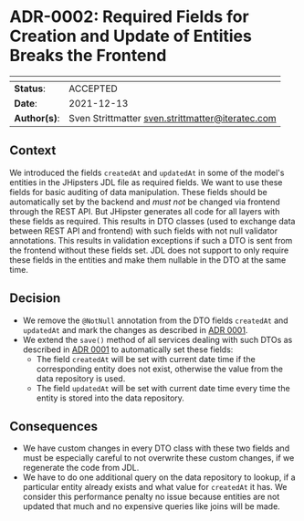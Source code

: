 # ADR-0002: Required Fields for Creation and Update of Entities Breaks the Frontend

| <!-- -->       | <!-- -->                                           |
|----------------|----------------------------------------------------|
| **Status**:    | ACCEPTED                                           |
| **Date**:      | 2021-12-13                                         |
| **Author(s)**: | Sven Strittmatter <sven.strittmatter@iteratec.com> |

## Context

We introduced the fields `createdAt` and `updatedAt` in some of the model's entities in the JHipsters JDL file as
required fields. We want to use these fields for basic auditing of data manipulation. These fields should be
automatically set by the backend and *must not* be changed via frontend through the REST API. But JHipster generates all
code for all layers with these fields as required. This results in DTO classes (used to exchange data between REST API
and frontend) with such fields with not null validator annotations. This results in validation exceptions if such a DTO
is sent from the frontend without these fields set. JDL does not support to only require these fields in the entities
and make them nullable in the DTO at the same time.

## Decision

- We remove the `@NotNull` annotation from the DTO fields `createdAt` and `updatedAt` and mark the changes as described
  in [ADR 0001](adr_0001.md).
- We extend the `save()` method of all services dealing with such DTOs as described in [ADR 0001](adr_0001.md) to
  automatically set these fields:
    - The field `createdAt` will be set with current date time if the corresponding entity does not exist, otherwise the
      value from the data repository is used.
    - The field `updatedAt` will be set with current date time every time the entity is stored into the data repository.

## Consequences

- We have custom changes in every DTO class with these two fields and must be especially careful to not overwrite these
  custom changes, if we regenerate the code from JDL.
- We have to do one additional query on the data repository to lookup, if a particular entity already exists and what
  value for `createdAt` it has. We consider this performance penalty no issue because entities are not updated that much
  and no expensive queries like joins will be made. 
